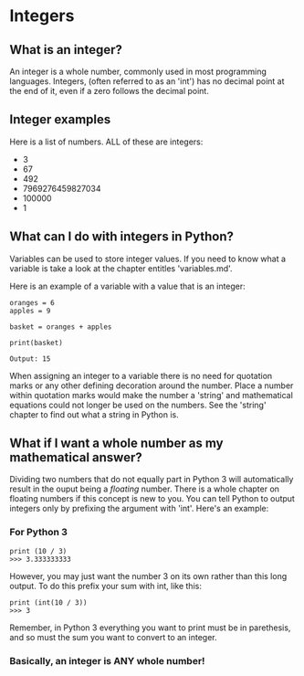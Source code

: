 # Integers

## What is an integer?

An integer is a whole number, commonly used in most programming languages. Integers, (often referred to as an 'int') has no decimal point at the end of it, even if a zero follows the decimal point. 

## Integer examples

Here is a list of numbers. ALL of these are integers:

- 3
- 67
- 492
- 7969276459827034
- 100000
- 1

## What can I do with integers in Python?

Variables can be used to store integer values. If you need to know what a variable is take a look at the chapter entitles 'variables.md'.

Here is an example of a variable with a value that is an integer:

<pre><code>oranges = 6
apples = 9

basket = oranges + apples

print(basket)

Output: 15</code></pre>

When assigning an integer to a variable there is no need for quotation marks or any other defining decoration around the number. Place a number within quotation marks would make the number a 'string' and mathematical equations could not longer be used on the numbers. See the 'string' chapter to find out what a string in Python is. 

## What if I want a whole number as my mathematical answer?

Dividing two numbers that do not equally part in Python 3 will automatically result in the ouput being a *floating* number. There is a whole chapter on floating numbers if this concept is new to you. You can tell Python to output integers only by prefixing the argument with 'int'. Here's an example:
### For Python 3

<pre><code>print (10 / 3)
>>> 3.333333333</code></pre>

However, you may just want the number 3 on its own rather than this long output. To do this prefix your sum with int, like this:

<pre><code>print (int(10 / 3))
>>> 3</code></pre>

Remember, in Python 3 everything you want to print must be in parethesis, and so must the sum you want to convert to an integer.

### Basically, an integer is ANY whole number!
